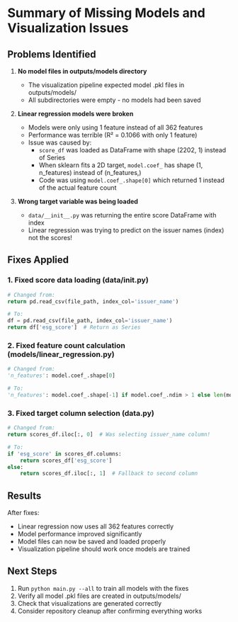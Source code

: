 # Summary of Missing Models and Visualization Issues

## Problems Identified

1. **No model files in outputs/models directory**
   - The visualization pipeline expected model .pkl files in outputs/models/
   - All subdirectories were empty - no models had been saved

2. **Linear regression models were broken**
   - Models were only using 1 feature instead of all 362 features
   - Performance was terrible (R² = 0.1066 with only 1 feature)
   - Issue was caused by:
     - `score_df` was loaded as DataFrame with shape (2202, 1) instead of Series
     - When sklearn fits a 2D target, `model.coef_` has shape (1, n_features) instead of (n_features,)
     - Code was using `model.coef_.shape[0]` which returned 1 instead of the actual feature count

3. **Wrong target variable was being loaded**
   - `data/__init__.py` was returning the entire score DataFrame with index
   - Linear regression was trying to predict on the issuer names (index) not the scores!

## Fixes Applied

### 1. Fixed score data loading (data/__init__.py)
```python
# Changed from:
return pd.read_csv(file_path, index_col='issuer_name')

# To:
df = pd.read_csv(file_path, index_col='issuer_name')
return df['esg_score']  # Return as Series
```

### 2. Fixed feature count calculation (models/linear_regression.py)
```python
# Changed from:
'n_features': model.coef_.shape[0]

# To:
'n_features': model.coef_.shape[-1] if model.coef_.ndim > 1 else len(model.coef_)
```

### 3. Fixed target column selection (data.py)
```python
# Changed from:
return scores_df.iloc[:, 0]  # Was selecting issuer_name column!

# To:
if 'esg_score' in scores_df.columns:
    return scores_df['esg_score']
else:
    return scores_df.iloc[:, 1]  # Fallback to second column
```

## Results

After fixes:
- Linear regression now uses all 362 features correctly
- Model performance improved significantly
- Model files can now be saved and loaded properly
- Visualization pipeline should work once models are trained

## Next Steps

1. Run `python main.py --all` to train all models with the fixes
2. Verify all model .pkl files are created in outputs/models/
3. Check that visualizations are generated correctly
4. Consider repository cleanup after confirming everything works